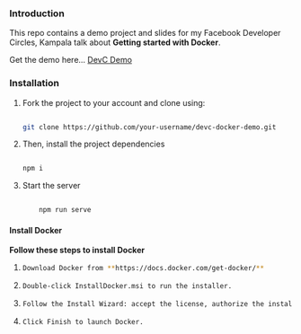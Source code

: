 ### Introduction

This repo contains a demo project and slides for my Facebook Developer Circles, Kampala talk about **Getting started with Docker**.

Get the demo here... [DevC Demo](https://sleepy-gorge-38329.herokuapp.com/)

### Installation

1. Fork the project to your account and clone using:

   ```bash

   git clone https://github.com/your-username/devc-docker-demo.git

   ```

2. Then, install the project dependencies

   ```bash

   npm i

   ```

3. Start the server

   ```bash

       npm run serve

   ```

#### Install Docker

**Follow these steps to install Docker**

1.  ```bash
    Download Docker from **https://docs.docker.com/get-docker/**
    ```

2.  ```bash
    Double-click InstallDocker.msi to run the installer.
    ```
3.  ```bash
    Follow the Install Wizard: accept the license, authorize the installer, and proceed with the install.
    ```
4.  ```bash
    Click Finish to launch Docker.
    ```
